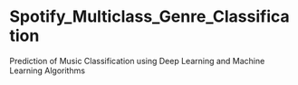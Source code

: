 # Spotify_Multiclass_Genre_Classification
Prediction of Music Classification using Deep Learning and Machine Learning Algorithms
